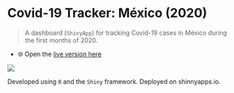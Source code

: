# Covid-19 Tracker: México (2020) 

> A dashboard (`ShinyApp`) for tracking Covid-19 cases in México during the first months of 2020. 

- 🌐 Open the [live version here](https://joelricci.shinyapps.io/covid_mexico_tracker/)

![](http://joelriccilopez.com/wp-content/uploads/2022/02/covid_tracker.jpeg)

Developed using `R` and the `Shiny` framework. Deployed on shinnyapps.io.


